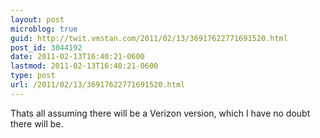 ```yaml
---
layout: post
microblog: true
guid: http://twit.vmstan.com/2011/02/13/36917622771691520.html
post_id: 3044192
date: 2011-02-13T16:40:21-0600
lastmod: 2011-02-13T16:40:21-0600
type: post
url: /2011/02/13/36917622771691520.html
---
```

Thats all assuming there will be a Verizon version, which I have no doubt there will be.
